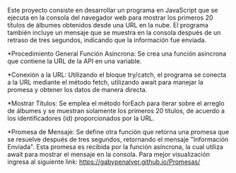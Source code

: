 Este proyecto consiste en desarrollar un programa en JavaScript que se ejecuta en la consola del navegador web para mostrar los primeros 20 títulos de álbumes obtenidos desde una URL en la nube. El programa también incluye un mensaje que se muestra en la consola después de un retraso de tres segundos, indicando que la información fue enviada.

*Procedimiento General
Función Asíncrona: Se crea una función asíncrona que contiene la URL de la API en una variable.

*Conexión a la URL:
Utilizando el bloque try/catch, el programa se conecta a la URL mediante el método fetch, utilizando await para manejar la promesa y obtener los datos de manera directa.

*Mostrar Títulos:
Se emplea el método forEach para iterar sobre el arreglo de álbumes y se muestran solamente los primeros 20 títulos, de acuerdo a los identificadores (id) proporcionados por la URL.

*Promesa de Mensaje:
Se define otra función que retorna una promesa que se resuelve después de tres segundos, retornando el mensaje "Información Enviada".
Esta promesa es recibida por la función asíncrona, la cual utiliza await para mostrar el mensaje en la consola.   Para mejor visualización ingresa al siguiente link: https://gabypenalver.github.io/Promesas/
